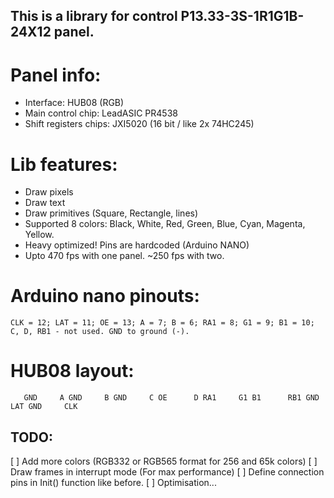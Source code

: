 ## This is a library for control P13.33-3S-1R1G1B-24X12 panel.

# Panel info:
* Interface: HUB08 (RGB)
* Main control chip: LeadASIC PR4538
* Shift registers chips: JXI5020 (16 bit / like 2x 74HC245)

# Lib features:
* Draw pixels
* Draw text
* Draw primitives (Square, Rectangle, lines)
* Supported 8 colors: Black, White, Red, Green, Blue, Cyan, Magenta, Yellow.
* Heavy optimized! Pins are hardcoded (Arduino NANO)
* Upto 470 fps with one panel. ~250 fps with two.

# Arduino nano pinouts:
`CLK = 12;
LAT = 11;
OE = 13;
A = 7;
B = 6;
RA1 = 8;
G1 = 9;
B1 = 10;
C, D, RB1 - not used.
GND to ground (-).`

# HUB08 layout:
`	GND		A
	GND		B
	GND		C
	OE		D
	RA1		G1
	B1		RB1
	GND		LAT
	GND		CLK`


## TODO:
[ ] Add more colors (RGB332 or RGB565 format for 256 and 65k colors)
[ ] Draw frames in interrupt mode (For max performance)
[ ] Define connection pins in Init() function like before.
[ ] Optimisation...